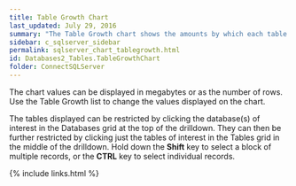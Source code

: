 ```yaml
---
title: Table Growth Chart
last_updated: July 29, 2016
summary: "The Table Growth chart shows the amounts by which each table is growing over time."
sidebar: c_sqlserver_sidebar
permalink: sqlserver_chart_tablegrowth.html
id: Databases2_Tables.TableGrowthChart
folder: ConnectSQLServer
---
```




The chart values can be displayed in megabytes or as the number of rows. Use the Table Growth list to change the values displayed on the chart.

The tables displayed can be restricted by clicking the database(s) of interest in the Databases grid at the top of the drilldown. They can then be further restricted by clicking just the tables of interest in the Tables grid in the middle of the drilldown. Hold down the **Shift** key to select a block of multiple records, or the **CTRL** key to select individual records.


{% include links.html %}

